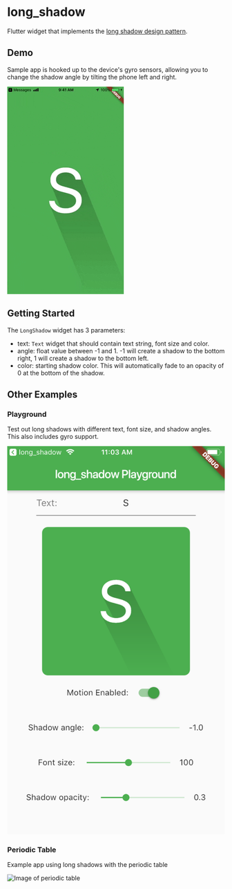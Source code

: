 # long_shadow

Flutter widget that implements the [long shadow design pattern](https://designmodo.com/long-shadows-design/).

## Demo

Sample app is hooked up to the device's gyro sensors, allowing you to change the shadow angle by tilting the phone left and right.

![GIF of demo app](/images/demo.gif)

## Getting Started

The `LongShadow` widget has 3 parameters:

- text: `Text` widget that should contain text string, font size and color.
- angle: float value between -1 and 1. -1 will create a shadow to the bottom right, 1 will create a shadow to the bottom left.
- color: starting shadow color. This will automatically fade to an opacity of 0 at the bottom of the shadow.

## Other Examples

### Playground

Test out long shadows with different text, font size, and shadow angles. This also includes gyro support.

![Image of playground](/images/playground.png)

### Periodic Table

Example app using long shadows with the periodic table

![Image of periodic table](/images/periodic-table.gif)
